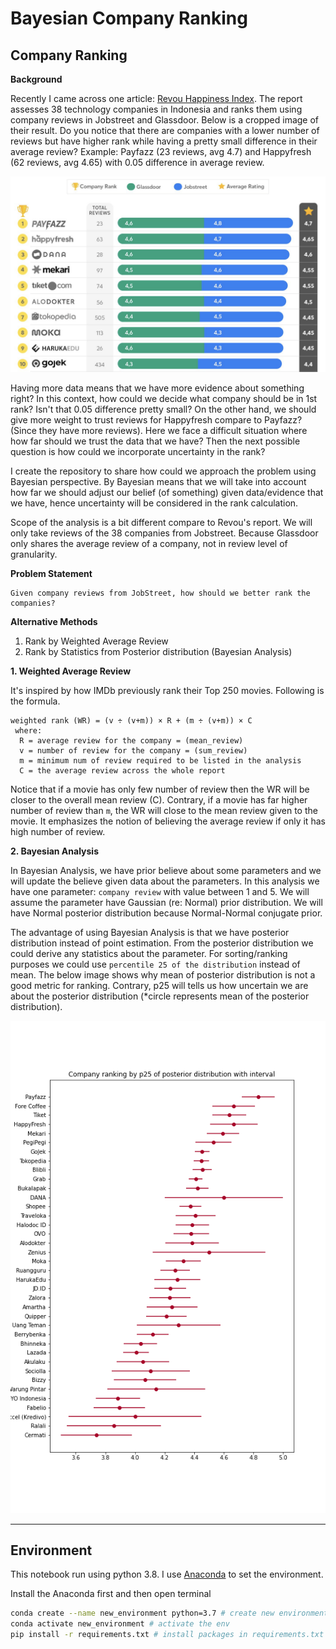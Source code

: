# Bayesian Company Ranking

## Company Ranking

**Background**

Recently I came across one article: [Revou Happiness Index](https://journal.revou.co/happiness-index-perusahaan-teknologi/). The report assesses 38 technology companies in Indonesia and ranks them using company reviews in Jobstreet and Glassdoor. Below is a cropped image of their result. Do you notice that there are companies with a lower number of reviews but have higher rank while having a pretty small difference in their average review? Example: Payfazz (23 reviews, avg 4.7) and Happyfresh (62 reviews, avg 4.65) with 0.05 difference in average review.

![revou-ranking](images/revou-happiness-index-perusahaan-teknologi.png)

Having more data means that we have more evidence about something right? In this context, how could we decide what company should be in 1st rank? Isn't that 0.05 difference pretty small? On the other hand, we should give more weight to trust reviews for Happyfresh compare to Payfazz? (Since they have more reviews). Here we face a difficult situation where how far should we trust the data that we have? Then the next possible question is how could we incorporate uncertainty in the rank?

I create the repository to share how could we approach the problem using Bayesian perspective. By Bayesian means that we will take into account how far we should adjust our belief (of something) given data/evidence that we have, hence uncertainty will be considered in the rank calculation.

Scope of the analysis is a bit different compare to Revou's report. We will only take reviews of the 38 companies from Jobstreet. Because Glassdoor only shares the average review of a company, not in review level of granularity.

**Problem Statement**

```
Given company reviews from JobStreet, how should we better rank the companies?
```

**Alternative Methods**

1. Rank by Weighted Average Review
2. Rank by Statistics from Posterior distribution (Bayesian Analysis)

**1. Weighted Average Review**

It's inspired by how IMDb previously rank their Top 250 movies. Following is the formula.

```
weighted rank (WR) = (v ÷ (v+m)) × R + (m ÷ (v+m)) × C
 where:
  R = average review for the company = (mean_review)
  v = number of review for the company = (sum_review)
  m = minimum num of review required to be listed in the analysis
  C = the average review across the whole report
```

Notice that if a movie has only few number of review then the WR will be closer to the overall mean review (C). Contrary, if a movie has far higher number of review than `m`, the WR will close to the mean review given to the movie. It emphasizes the notion of believing the average review if only it has high number of review.

**2. Bayesian Analysis**

In Bayesian Analysis, we have prior believe about some parameters and we will update the believe given data about the parameters. In this analysis we have one parameter: `company review` with value between 1 and 5. We will assume the parameter have Gaussian (re: Normal) prior distribution. We will have Normal posterior distribution because Normal-Normal conjugate prior.

The advantage of using Bayesian Analysis is that we have posterior distribution instead of point estimation. From the posterior distribution we could derive any statistics about the parameter. For sorting/ranking purposes we could use `percentile 25 of the distribution` instead of mean. The below image shows why mean of posterior distribution is not a good metric for ranking. Contrary, p25 will tells us how uncertain we are about the posterior distribution (*circle represents mean of the posterior distribution).

![Company Ranking by p25 Posterior Distribution](images/company-rank-by-p25-posterior-dist.png)

---

## Environment
This notebook run using python 3.8. I use [Anaconda](https://docs.anaconda.com/anaconda/install/) to set the environment.

Install the Anaconda first and then open terminal
```bash
conda create --name new_environment python=3.7 # create new environment
conda activate new_environment # activate the env
pip install -r requirements.txt # install packages in requirements.txt
```
